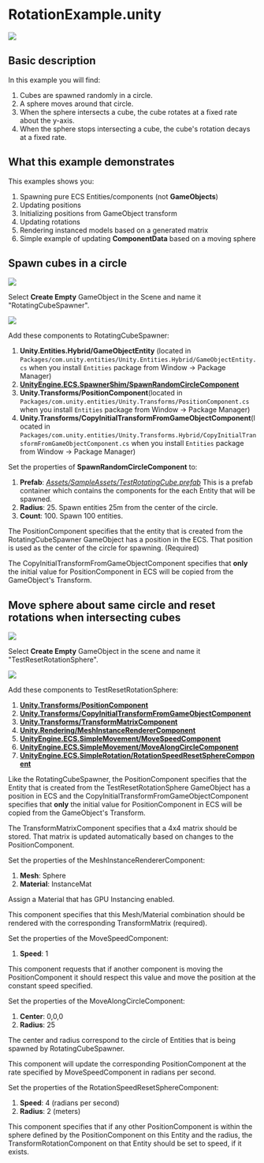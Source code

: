 # RotationExample.unity

![](https://media.giphy.com/media/3o7WIPjJUcuIEze5Ww/giphy.gif)

## Basic description

In this example you will find:

1. Cubes are spawned randomly in a circle.
2. A sphere moves around that circle.
3. When the sphere intersects a cube, the cube rotates at a fixed rate about the y-axis.
4. When the sphere stops intersecting a cube, the cube's rotation decays at a fixed rate.

## What this example demonstrates

This examples shows you:

1. Spawning pure ECS Entities/components (not __GameObjects__)
2. Updating positions
3. Initializing positions from GameObject transform
3. Updating rotations
4. Rendering instanced models based on a generated matrix
5. Simple example of updating __ComponentData__ based on a moving sphere

## Spawn cubes in a circle

![](https://i.imgur.com/xGoyVjL.png)

Select __Create Empty__ GameObject in the Scene and name it "RotatingCubeSpawner".

![](https://i.imgur.com/GlQ7sMB.png)

Add these components to RotatingCubeSpawner:

1. __Unity.Entities.Hybrid/GameObjectEntity__ (located in `Packages/com.unity.entities/Unity.Entities.Hybrid/GameObjectEntity.cs` when you install `Entities` package from Window -> Package Manager)
1. [__UnityEngine.ECS.SpawnerShim/SpawnRandomCircleComponent__](../../Samples/Assets/GameCode/Samples.Common/SpawnerShim/SpawnRandomCircleComponent.cs)
1. __Unity.Transforms/PositionComponent__(located in `Packages/com.unity.entities/Unity.Transforms/PositionComponent.cs` when you install `Entities` package from Window -> Package Manager)
1. __Unity.Transforms/CopyInitialTransformFromGameObjectComponent__(located in `Packages/com.unity.entities/Unity.Transforms.Hybrid/CopyInitialTransformFromGameObjectComponent.cs` when you install `Entities` package from Window -> Package Manager)

Set the properties of __SpawnRandomCircleComponent__ to:

1. __Prefab__: [*Assets/SampleAssets/TestRotatingCube.prefab*](../../Samples/Assets/SampleAssets/TestRotatingCube.prefab) 
This is a prefab container which contains the components for the each Entity that will be spawned. 
2. __Radius__: 25. 
Spawn entities 25m from the center of the circle.
3. __Count__: 100.
Spawn 100 entities.

The PositionComponent specifies that the entity that is created from the RotatingCubeSpawner GameObject has a position in the ECS. That position is used as the center of the circle for spawning. (Required)

The CopyInitialTransformFromGameObjectComponent specifies that **only** the initial value for PositionComponent in ECS will be copied from the GameObject's Transform. 

## Move sphere about same circle and reset rotations when intersecting cubes

![](https://i.imgur.com/GyBUpSo.png)

Select __Create Empty__ GameObject in the scene and name it "TestResetRotationSphere".

![](https://i.imgur.com/7WmSLyN.png)

Add these components to TestResetRotationSphere:

1. [__Unity.Transforms/PositionComponent__](../../ECSJobDemos/Packages/com.unity.entities/Unity.Transforms/PositionComponent.cs)
2. [__Unity.Transforms/CopyInitialTransformFromGameObjectComponent__](../../ECSJobDemos/Packages/com.unity.entities/Unity.Transforms.Hybrid/CopyInitialTransformFromGameObjectComponent.cs)
3. [__Unity.Transforms/TransformMatrixComponent__](../../ECSJobDemos/Packages/com.unity.entities/Unity.Transforms/TransformMatrixComponent.cs)
4. [__Unity.Rendering/MeshInstanceRendererComponent__](../../ECSJobDemos/Packages/com.unity.entities/Unity.Rendering.Hybrid/MeshInstanceRendererComponent.cs)
5. [__UnityEngine.ECS.SimpleMovement/MoveSpeedComponent__](../../ECSJobDemos/Assets/GameCode/SimpleMovement/MoveSpeedComponent.cs)
6. [__UnityEngine.ECS.SimpleMovement/MoveAlongCircleComponent__](../../ECSJobDemos/Assets/GameCode/SimpleMovement/MoveAlongCircleComponent.cs)
7. [__UnityEngine.ECS.SimpleRotation/RotationSpeedResetSphereComponent__](../../ECSJobDemos/Assets/GameCode/SimpleRotation/RotationSpeedResetSphereComponent.cs)

Like the RotatingCubeSpawner, the PositionComponent specifies that the Entity that is created from the TestResetRotationSphere GameObject has a position in ECS and the CopyInitialTransformFromGameObjectComponent specifies that **only** the initial value for PositionComponent in ECS will be copied from the GameObject's Transform. 

The TransformMatrixComponent specifies that a 4x4 matrix should be stored. That matrix is updated automatically based on changes to the PositionComponent.

Set the properties of the MeshInstanceRendererComponent:

1. __Mesh__: Sphere
2. __Material__: InstanceMat

Assign a Material that has GPU Instancing enabled.

This component specifies that this Mesh/Material combination should be rendered with the corresponding TransformMatrix (required).

Set the properties of the MoveSpeedComponent:

1. __Speed__: 1

This component requests that if another component is moving the PositionComponent it should respect this value and move the position at the constant speed specified.

Set the properties of the MoveAlongCircleComponent:

1. __Center__: 0,0,0
2. __Radius__: 25

The center and radius correspond to the circle of Entities that is being spawned by RotatingCubeSpawner.

This component will update the corresponding PositionComponent at the rate specified by MoveSpeedComponent in radians per second.

Set the properties of the RotationSpeedResetSphereComponent:

1. __Speed__: 4 (radians per second)
2. __Radius__: 2 (meters)

This component specifies that if any other PositionComponent is within the sphere defined by the PositionComponent on this Entity and the radius, the TransformRotationComponent on that Entity should be set to speed, if it exists.


















